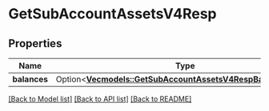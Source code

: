 # GetSubAccountAssetsV4Resp

## Properties

Name | Type | Description | Notes
------------ | ------------- | ------------- | -------------
**balances** | Option<[**Vec<models::GetSubAccountAssetsV4RespBalancesInner>**](GetSubAccountAssetsV4Resp_balances_inner.md)> |  | [optional]

[[Back to Model list]](../README.md#documentation-for-models) [[Back to API list]](../README.md#documentation-for-api-endpoints) [[Back to README]](../README.md)


